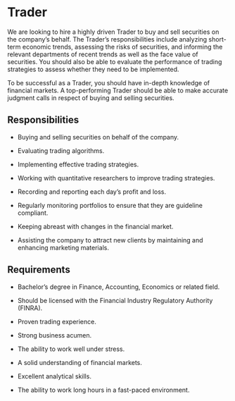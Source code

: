 # Trader

We are looking to hire a highly driven Trader to buy and sell securities on the company’s behalf. The Trader’s responsibilities include analyzing short-term economic trends, assessing the risks of securities, and informing the relevant departments of recent trends as well as the face value of securities. You should also be able to evaluate the performance of trading strategies to assess whether they need to be implemented.

To be successful as a Trader, you should have in-depth knowledge of financial markets. A top-performing Trader should be able to make accurate judgment calls in respect of buying and selling securities.

## Responsibilities

* Buying and selling securities on behalf of the company.

* Evaluating trading algorithms.

* Implementing effective trading strategies.

* Working with quantitative researchers to improve trading strategies.

* Recording and reporting each day’s profit and loss.

* Regularly monitoring portfolios to ensure that they are guideline compliant.

* Keeping abreast with changes in the financial market.

* Assisting the company to attract new clients by maintaining and enhancing marketing materials.

## Requirements

* Bachelor’s degree in Finance, Accounting, Economics or related field.

* Should be licensed with the Financial Industry Regulatory Authority (FINRA).

* Proven trading experience.

* Strong business acumen.

* The ability to work well under stress.

* A solid understanding of financial markets.

* Excellent analytical skills.

* The ability to work long hours in a fast-paced environment.

